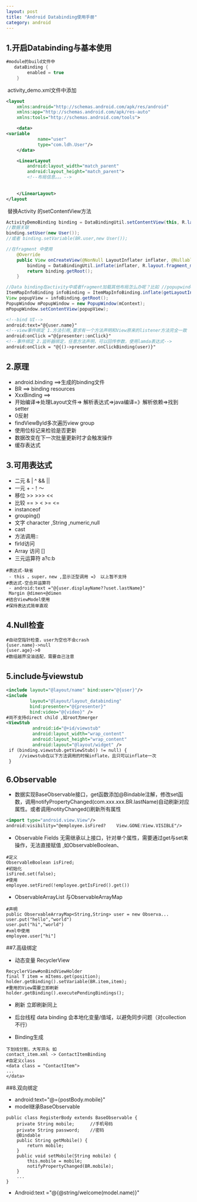 ```yaml
---
layout: post
title: "Android Databinding使用手册"
category: android
---
```


## 1.开启Databinding与基本使用
```groovy
#module的build文件中
   dataBinding {
        enabled = true
    }
```
​        activity_demo.xml文件中添加
```xml
<layout
    xmlns:android="http://schemas.android.com/apk/res/android"
    xmlns:app="http://schemas.android.com/apk/res-auto"
    xmlns:tools="http://schemas.android.com/tools">

    <data>
<variable
            name="user"
            type="com.ldh.User"/>
    </data>

	<LinearLayout     
		android:layout_width="match_parent"
        android:layout_height="match_parent">
        <!--布局信息。。。-->
      
      
    </LinearLayout>
</layout
```
​	替换Activity 的setContentView方法
```Java
ActivityDemoBinding binding = DataBindingUtil.setContentView(this, R.layout.activity_demo);
//数据关联 
binding.setUser(new User());
//或者 binding.setVariable(BR.user,new User());

//在fragment 中使用
    @Override
    public View onCreateView(@NonNull LayoutInflater inflater, @Nullable ViewGroup container, @Nullable Bundle savedInstanceState) {
        binding = DataBindingUtil.inflate(inflater, R.layout.fragment_mine, container, false);
        return binding.getRoot();
    }

//Data binding在activity中或者fragment加载其他布局怎么办呢？比如 //popupwindow之类的
ItemMapInfoBinding infoBinding = ItemMapInfoBinding.inflate(getLayoutInflater());
View popupView = infoBinding.getRoot();
PopupWindow mPopupWindow = new PopupWindow(mContext);
mPopupWindow.setContentView(popupView);
```
```xml
<!--bind UI-->
android:text="@{user.name}"
<!--view事件绑定 1.方法引用,要求有一个方法声明和View原来的listener方法完全一致  -->
android:onClick ="@{presenter::onClick}" 
<!--事件绑定 2.监听器绑定，任意方法声明，可以回传参数，使用lamda表达式-->
android:onClick = "@{()->presenter.onClickBinding(user)}"
```
## 2.原理

- android.binding   ==>生成的binding文件
- BR  ==> binding resources
- XxxBinding   ==>
- 开始编译=>处理Layout文件=> 解析表达式=>java编译=》解析依赖=>找到setter
- 0反射
- findViewById多次遍历view group
- 使用位标记来检验是否更新
- 数据改变在下一次批量更新时才会触发操作
- 缓存表达式
## 3.可用表达式
- 二元 & | ^    &&   ||
- 一元 + -！～
- 移位 >> >>> <<  
- 比较 == > < >= <=
- instanceof
- grouping()
- 文字 character ,String ,numeric,null
- cast
- 方法调用::
- firld访问
- Array 访问 []
- 三元运算符 a?c:b
```
#表达式-缺省
 - this ，super，new ,显示泛型调用 =》 以上暂不支持
#表达式-空合并运算符  
 - android:text ="@{user.displayName??uset.lastName}"
 Margin @dimen+@dimen
#结合ViewModel使用
#保持表达式简单直观
```
## 4.Null检查

```
#自动空指针检查，user为空也不会crash
{user.name}->null
{user.age}->0
#数组越界没油适配，需要自己注意
```

## 5.include与viewstub

```xml
<include layout="@layout/name" bind:user="@{user}"/>
<include
         layout="@layout/layout_databinding"
         bind:presenter="@{presenter}"
         bind:video="@{video}" />
#尚不支持direct child ,如root为merger
<ViewStub
          android:id="@+id/viewstub"
          android:layout_width="wrap_content"
          android:layout_height="wrap_content"
          android:layout="@layout/widget" />
 if (binding.viewstub.getViewStub() != null) {
     //viewstub在以下方法调用的时候inflate，且只可以inflate一次                 	  binding.viewstub.getViewStub().inflate();
 } 
```

## 6.Observable

 -  数据实现BaseObservable接口，get函数添加@Bindable注解，修改set函数，调用notifyPropertyChanged(com.xxx.xxx.BR.lastName)自动刷新对应属性。或者调用notityChanged()刷新所有属性

```Xml
<import type="android.view.View"/>
android:visibility="@employee.isFired?    View.GONE:View.VISIBLE"/>
```

 -  Observable Fields 无需继承以上接口，针对单个属性，需要通过get与set来操作，无法直接赋值 ,如ObservableBoolean、

```
#定义
ObservableBoolean isFired;
#初始化
isFired.set(false);
#使用
employee.setFired(!employee.getIsFired().get())
```

-   ObservableArrayList 与ObservableArrayMap 

```
#声明
public ObservableArrayMap<String,String> user = new Observa...
user.put("hello","world")
user.put("hi","world")
#xml中使用
employee.user["hi"]
```

##7.高级绑定

 -  动态变量 RecyclerView
 ```
 RecyclerView#onBindViewHolder
 final T item = mItems.get(position);
 holder.getBinding().setVariable(BR.item,item);
 #重用的View需要立即刷新
 holder.getBinding().executePendingBindings();
 ```

 -  刷新 立即刷新同上

 -  后台线程 data binding 会本地化变量/值域，以避免同步问题（对collection不行）

 -  Binding生成  

```
下划线分割，大写开头 如
contact_item.xml -> ContactItemBinding
#自定义class
<data class = "ContactItem">
...
</data>
```

##8.双向绑定
- android:text="@={postBody.mobile}"
- model继承BaseObservable
```
public class RegisterBody extends BaseObservable {
	private String mobile;      //手机号码
    private String password;    //密码
    @Bindable
    public String getMobile() {
        return mobile;
    }
    public void setMobile(String mobile) {
        this.mobile = mobile;
        notifyPropertyChanged(BR.mobile);
    }
    ...
}
```

 - Android:text ="@{@string/welcome(model.name)}"
